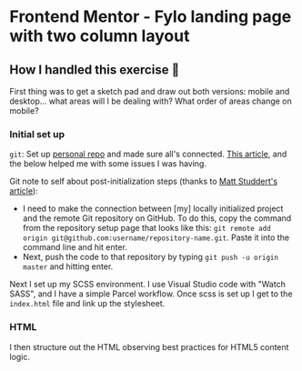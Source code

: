 # Frontend Mentor - Fylo landing page with two column layout

## How I handled this exercise 👋  

First thing was to get a sketch pad and draw out both versions: mobile and desktop... what areas will I be dealing with? What order of areas change on mobile?

### Initial set up
`git`: Set up [personal repo](https://github.com/pychap/fylo-landing-page) and made sure all's connected. [This article](https://www.a2hosting.com/kb/developer-corner/version-control-systems1/403-forbidden-error-message-when-you-try-to-push-to-a-github-repository), and the below helped me with some issues I was having.

Git note to self about post-initialization steps (thanks to [Matt Studdert's article](https://medium.com/frontend-mentor/a-complete-guide-to-submitting-solutions-on-frontend-mentor-ac6384162248)):  
*  I need to make the connection between [my] locally initialized project and the remote Git repository on GitHub. To do this, copy the command from the repository setup page that looks like this: `git remote add origin git@github.com:username/repository-name.git`. Paste it into the command line and hit enter.  
*  Next, push the code to that repository by typing `git push -u origin master` and hitting enter.  

Next I set up my SCSS environment. I use Visual Studio code with "Watch SASS", and I have a simple Parcel workflow. Once scss is set up I get to the `index.html` file and link up the stylesheet.

### HTML
I then structure out the HTML observing best practices for HTML5 content logic.

